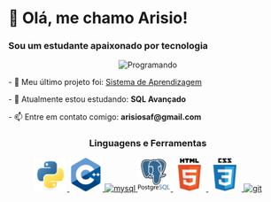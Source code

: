 <h1>👋 Olá, me chamo Arisio!</h1>
<h3>Sou um estudante apaixonado por tecnologia</h3>

<div align="center">
  <img alt="Programando" width="400" src="https://media1.tenor.com/m/NOYF3f82b_gAAAAC/programmer.gif">
</div>

<p>- 🔭 Meu último projeto foi: <a href="https://github.com/arisioandradee/Sistema-Apredizagem" target="_blank" rel="noreferrer">Sistema de Aprendizagem</a></p>
<p>- 🌱 Atualmente estou estudando: <strong>SQL Avançado</strong></p>
<p>- 📫 Entre em contato comigo: <strong>arisiosaf@gmail.com</strong></p>

<div align="center">
  <h3>Linguagens e Ferramentas</h3>
  <a href="https://www.python.org" target="_blank" rel="noreferrer">
    <img src="https://raw.githubusercontent.com/devicons/devicon/master/icons/python/python-original.svg" alt="python" width="60" height="60"/>
  </a>
  <a href="https://www.w3schools.com/cpp/" target="_blank" rel="noreferrer">
    <img src="https://raw.githubusercontent.com/devicons/devicon/master/icons/cplusplus/cplusplus-original.svg" alt="cplusplus" width="60" height="60"/>
  </a>
  <a href="https://www.mysql.com/" target="_blank" rel="noreferrer">
    <img src="https://cdn.jsdelivr.net/gh/devicons/devicon@latest/icons/mysql/mysql-original.svg" alt="mysql" width="60" height="60"/>
  </a>
  <a href="https://www.postgresql.org" target="_blank" rel="noreferrer">
    <img src="https://raw.githubusercontent.com/devicons/devicon/master/icons/postgresql/postgresql-original-wordmark.svg" alt="postgresql" width="60" height="60"/>
  </a>
  <a href="https://www.w3.org/html/" target="_blank" rel="noreferrer">
    <img src="https://raw.githubusercontent.com/devicons/devicon/master/icons/html5/html5-original-wordmark.svg" alt="html5" width="60" height="60"/>
  </a>
  <a href="https://www.w3schools.com/css/" target="_blank" rel="noreferrer">
    <img src="https://raw.githubusercontent.com/devicons/devicon/master/icons/css3/css3-original-wordmark.svg" alt="css3" width="60" height="60"/>
  </a>
  <a href="https://git-scm.com/" target="_blank" rel="noreferrer">
    <img src="https://www.vectorlogo.zone/logos/git-scm/git-scm-icon.svg" alt="git" width="50" height="50"/>
  </a>
</div>
